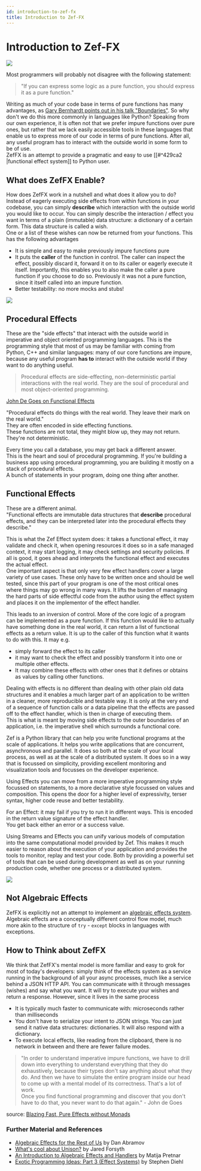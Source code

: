 ```yaml
---
id: introduction-to-zef-fx
title: Introduction to Zef-FX
---
```


  
# Introduction to Zef-FX  
  
![](70fcafcfd64830370e747c91a9ec651648996020d85dee8f8aa966549bd3d894.png)  
  
Most programmers will probably not disagree with the following statement:   
>"If you can express some logic as a pure function, you should express it as a pure function."  
  
Writing as much of your code base in terms of pure functions has many advantages, as [Gary Bernhardt points out in his talk "Boundaries"](https://youtu.be/eOYal8elnZk). So why don't we do this more commonly in languages like Python? Speaking from our own experience, it is often not that we prefer impure functions over pure ones, but rather that we lack easily accessible tools in these languages that enable us to express more of our code in terms of pure functions. After all, any useful program has to interact with the outside world in some form to be of use.   
ZefFX is an attempt to provide a pragmatic and easy to use [[#^429ca2 |functional effect system]] to Python user.   
  
  
## What does ZefFX Enable?  
How does ZefFX work in a nutshell and what does it allow you to do?  
Instead of eagerly executing side effects from within functions in your codebase, you can simply **describe** which interaction with the outside world you would like to occur. You can simply describe the interaction / effect you want in terms of a plain (immutable) data structure: a dictionary of a certain form. This data structure is called a wish.  
One or a list of these wishes can now be returned from your functions. This has the following advantages  
- It is simple and easy to make previously impure functions pure  
- It puts the **caller** of the function in control. The caller can inspect the effect, possibly discard it, forward it on to its caller or eagerly execute it itself. Importantly, this enables you to also make the caller a pure function if you choose to do so. Previously it was not a pure function, since it itself called into an impure function.  
- Better testability: no more mocks and stubs!  
  
  
  
![](48f94c0052340d939a994b482e36a8eaaea67a2fe03a87e3a7b047a74fe8b772.png)  
  
## Procedural Effects  
  
These are the "side effects" that interact with the outside world in imperative and object oriented programming languages. This is the programming style that most of us may be familiar with coming from Python, C++ and similar languages: many of our core functions are impure, because any useful program **has to** interact with the outside world if they want to do anything useful.  
  
> Procedural effects are side-effecting, non-deterministic partial interactions with the real world. They are the soul of procedural and most object-oriented programming.  
  
[John De Goes on Functional Effects](https://youtu.be/-KA3BSdqYug?list=LL&t=214)  
  
"Procedural effects do things with the real world. They leave their mark on the real world."  
They are often encoded in side effecting functions.  
These functions are not total, they might blow up, they may not return. They're not deterministic.  
  
Every time you call a database, you may get back a different answer.  
This is the heart and soul of procedural programming. If you're building a business app using procedural programming, you are building it mostly on a stack of procedural effects.  
A bunch of statements in your program, doing one thing after another.  
  
  
## Functional Effects  
These are a different animal.  
"Functional effects are immutable data structures that **describe** procedural effects, and they can be interpreted later into the procedural effects they describe."  
  
This is what the Zef Effect system does: it takes a functional effect, it may validate and check it, when opening resources it does so in a safe managed context, it may start logging, it may check settings and security policies. If all is good, it goes ahead and interprets the functional effect and executes the actual effect.  
One important aspect is that only very few effect handlers cover a large variety of use cases. These only have to be written once and should be well tested, since this part of your program is one of the most critical ones where things may go wrong in many ways. It lifts the burden of managing the hard parts of side effectful code from the author using the effect system and places it on the implementor of the effect handler.  
  
This leads to an inversion of control. More of the core logic of a program can be implemented as a pure function. If this function would like to actually have something done in the real world, it can return a list of functional effects as a return value. It is up to the caller of this function what it wants to do with this. It may e.g.  
- simply forward the effect to its caller  
- it may want to check the effect and possibly transform it into one or multiple other effects.  
- It may combine these effects with other ones that it defines or obtains as values by calling other functions.  
  
Dealing with effects is no different than dealing with other plain old data structures and it enables a much larger part of an application to be written in a cleaner, more reproducible and testable way. It is only at the very end of a sequence of function calls or a data pipeline that the effects are passed off to the effect handler, which is then in charge of executing them.  
This is what is meant by moving side effects to the outer boundaries of an application, i.e. the imperative shell which surrounds a functional core.  
  
Zef is a Python library that can help you write functional programs at the scale of applications. It helps you write applications that are concurrent, asynchronous and parallel. It does so both at the scale of your local process, as well as at the scale of a distributed system. It does so in a way that is focussed on simplicity, providing excellent monitoring and visualization tools and focusses on the developer experience.  
  
Using Effects you can move from a more imperative programming style focussed on statements, to a more declarative style focussed on values and composition. This opens the door for a higher level of expressivity, terser syntax, higher code reuse and better testability.  
  
For an Effect: it may fail if you try to run it in different ways. This is encoded in the return value signature of the effect handler.   
You get back either an error or a success value.  
  
Using Streams and Effects you can unify various models of computation into the same computational model provided by Zef. This makes it much easier to reason about the execution of your application and provides the tools to monitor, replay and test your code. Both by providing a powerful set of tools that can be used during development as well as on your running production code, whether one process or a distributed system.  
  
  
![](ab860a1d0319d3a10352f1de824de01db37c48902e63bbf114e835fc6976acc0.png)  
  
  
  
## Not Algebraic Effects  
ZefFX is explicitly not an attempt to implement an [algebraic effects system](https://overreacted.io/algebraic-effects-for-the-rest-of-us/).   
Algebraic effects are a conceptually different control flow model, much more akin to the structure of `try` - `except` blocks in languages with exceptions.  
  
  
## How to Think about ZefFX  
We think that ZefFX's mental model is more familiar and easy to grok for most of today's developers: simply think of the effects system as a service running in the background of all your async processes, much like a service behind a JSON HTTP API. You can communicate with it through messages (wishes) and say what you want. It will try to execute your wishes and return a response. However, since it lives in the same process  
- It is typically much faster to communicate with: microseconds rather than milliseconds  
- You don't have to serialize your intent to JSON strings. You can just send it native data structures: dictionaries. It will also respond with a dictionary.  
- To execute local effects, like reading from the clipboard, there is no network in between and there are fewer failure modes.  
  
> "In order to understand imperative impure functions, we have to drill down into everything to understand everything that they do exhaustively, because their types don't say anything about what they do. And then we have to simulate the entire program inside our head to come up with a mental model of its correctness. That's a lot of work.  
> Once you find functional programming and discover that you don't have to do that, you never want to do that again." - John de Goes  
  
source: [Blazing Fast, Pure Effects without Monads](https://youtu.be/L8AEj6IRNE)  
  
  
### Further Material and References  
- [Algebraic Effects for the Rest of Us](https://overreacted.io/algebraic-effects-for-the-rest-of-us/) by Dan Abramov  
- [What's cool about Unison?](https://jaredforsyth.com/posts/whats-cool-about-unison/) by Jared Forsyth  
- [An Introduction to Algebraic Effects and Handlers](https://www.eff-lang.org/handlers-tutorial.pdf) by Matija Pretnar  
- [Exotic Programming Ideas: Part 3 (Effect Systems)](https://www.stephendiehl.com/posts/exotic03.html) by Stephen Diehl  
  

